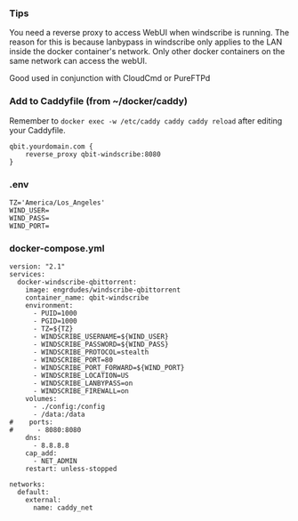 ### Tips
You need a reverse proxy to access WebUI when windscribe is running. The reason for this is because lanbypass in windscribe only applies to the LAN inside the docker container's network. Only other docker containers on the same network can access the webUI.

Good used in conjunction with CloudCmd or PureFTPd

### Add to Caddyfile (from ~/docker/caddy)
Remember to `docker exec -w /etc/caddy caddy caddy reload` after editing your Caddyfile.

```
qbit.yourdomain.com {
    reverse_proxy qbit-windscribe:8080
}
```

### .env
```
TZ='America/Los_Angeles'
WIND_USER=
WIND_PASS=
WIND_PORT=
```

### docker-compose.yml
```
version: "2.1"
services:
  docker-windscribe-qbittorrent:
    image: engrdudes/windscribe-qbittorrent
    container_name: qbit-windscribe
    environment:
      - PUID=1000
      - PGID=1000
      - TZ=${TZ}
      - WINDSCRIBE_USERNAME=${WIND_USER}
      - WINDSCRIBE_PASSWORD=${WIND_PASS}
      - WINDSCRIBE_PROTOCOL=stealth
      - WINDSCRIBE_PORT=80
      - WINDSCRIBE_PORT_FORWARD=${WIND_PORT}
      - WINDSCRIBE_LOCATION=US
      - WINDSCRIBE_LANBYPASS=on
      - WINDSCRIBE_FIREWALL=on
    volumes:
      - ./config:/config
      - /data:/data
#    ports:
#      - 8080:8080
    dns:
      - 8.8.8.8
    cap_add:
      - NET_ADMIN
    restart: unless-stopped
	
networks:
  default:
    external:
      name: caddy_net
```
